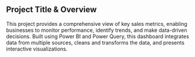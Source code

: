 ## Project Title & Overview

This project provides a comprehensive view of key sales metrics, enabling businesses to monitor performance, identify trends, and make data-driven decisions. Built using Power BI and Power Query, this dashboard integrates data from multiple sources, cleans and transforms the data, and presents interactive visualizations.
